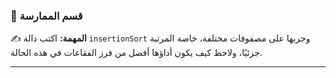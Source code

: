 ### 🧪 قسم الممارسة
✍️ **المهمة:** اكتب دالة `insertionSort` وجربها على مصفوفات مختلفة، خاصة المرتبة جزئيًا، ولاحظ كيف يكون أداؤها أفضل من فرز الفقاعات في هذه الحالة.

---